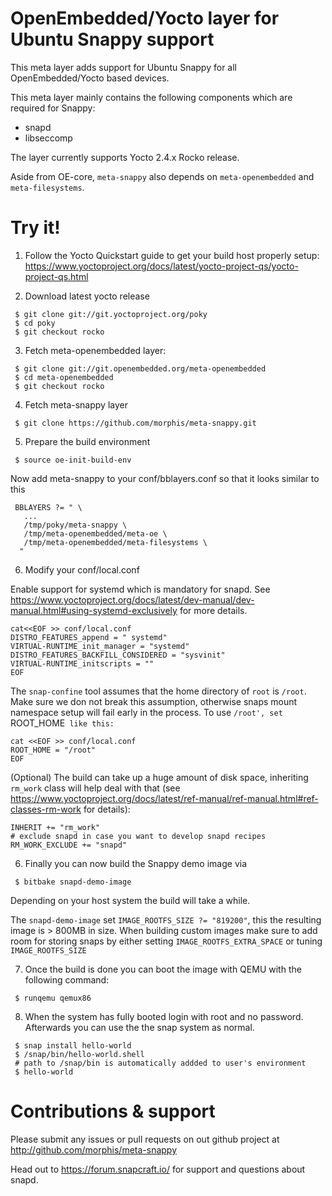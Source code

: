OpenEmbedded/Yocto layer for Ubuntu Snappy support
==================================================

This meta layer adds support for Ubuntu Snappy for all OpenEmbedded/Yocto based
devices.

This meta layer mainly contains the following components which are
required for Snappy:

 * snapd
 * libseccomp

The layer currently supports Yocto 2.4.x Rocko release.

Aside from OE-core, `meta-snappy` also depends on `meta-openembedded` and
`meta-filesystems`.

# Try it!

1. Follow the Yocto Quickstart guide to get your build host properly
   setup: https://www.yoctoproject.org/docs/latest/yocto-project-qs/yocto-project-qs.html

2. Download latest yocto release

```
 $ git clone git://git.yoctoproject.org/poky
 $ cd poky
 $ git checkout rocko
```

3. Fetch meta-openembedded layer:

```
 $ git clone git://git.openembedded.org/meta-openembedded
 $ cd meta-openembedded
 $ git checkout rocko
```

4. Fetch meta-snappy layer

```
 $ git clone https://github.com/morphis/meta-snappy.git
```

5. Prepare the build environment

```
 $ source oe-init-build-env
```

 Now add meta-snappy to your conf/bblayers.conf so that it looks similar to this

```
 BBLAYERS ?= " \
   ...
   /tmp/poky/meta-snappy \
   /tmp/meta-openembedded/meta-oe \
   /tmp/meta-openembedded/meta-filesystems \
  "
```

6. Modify your conf/local.conf

 Enable support for systemd which is mandatory for snapd. See
 https://www.yoctoproject.org/docs/latest/dev-manual/dev-manual.html#using-systemd-exclusively
 for more details.

```
cat<<EOF >> conf/local.conf
DISTRO_FEATURES_append = " systemd"
VIRTUAL-RUNTIME_init_manager = "systemd"
DISTRO_FEATURES_BACKFILL_CONSIDERED = "sysvinit"
VIRTUAL-RUNTIME_initscripts = ""
EOF
```

The `snap-confine` tool assumes that the home directory of `root` is `/root`.
Make sure we don not break this assumption, otherwise snaps mount namespace
setup will fail early in the process. To use `/root', set `ROOT_HOME` like
this:`

```
cat <<EOF >> conf/local.conf
ROOT_HOME = "/root"
EOF
```

 (Optional) The build can take up a huge amount of disk space, inheriting
 `rm_work` class will help deal with that (see
 https://www.yoctoproject.org/docs/latest/ref-manual/ref-manual.html#ref-classes-rm-work
 for details):

```
INHERIT += "rm_work"
# exclude snapd in case you want to develop snapd recipes
RM_WORK_EXCLUDE += "snapd"
```

6. Finally you can now build the Snappy demo image via

```
 $ bitbake snapd-demo-image
```

 Depending on your host system the build will take a while.

 The `snapd-demo-image` set `IMAGE_ROOTFS_SIZE ?= "819200"`, this the resulting
 image is > 800MB in size. When building custom images make sure to add room for
 storing snaps by either setting `IMAGE_ROOTFS_EXTRA_SPACE` or tuning
 `IMAGE_ROOTFS_SIZE`

7. Once the build is done you can boot the image with QEMU with the following
   command:

```
 $ runqemu qemux86
```

8. When the system has fully booted login with root and no password. Afterwards
   you can use the the snap system as normal.

```
 $ snap install hello-world
 $ /snap/bin/hello-world.shell
 # path to /snap/bin is automatically addded to user's environment
 $ hello-world
```

# Contributions & support

Please submit any issues or pull requests on out github project at
http://github.com/morphis/meta-snappy

Head out to https://forum.snapcraft.io/ for support and questions about snapd.
